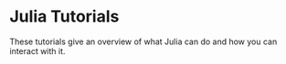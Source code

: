 # Julia Tutorials

These tutorials give an overview of what Julia can do and how you can interact with it.
